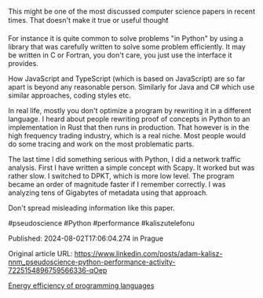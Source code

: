 This might be one of the most discussed computer science papers in recent times. That doesn't make it true or useful though❗


For instance it is quite common to solve problems "in Python" by using a library that was carefully written to solve some problem efficiently. It may be written in C or Fortran, you don't care, you just use the interface it provides.


How JavaScript and TypeScript (which is based on JavaScript) are so far apart is beyond any reasonable person. Similarly for Java and C# which use similar approaches, coding styles etc.


In real life, mostly you don't optimize a program by rewriting it in a different language. I heard about people rewriting proof of concepts in Python to an implementation in Rust that then runs in production. That however is in the high frequency trading industry, which is a real niche. Most people would do some tracing and work on the most problematic parts.


The last time I did something serious with Python, I did a network traffic analysis. First I have written a simple concept with Scapy. It worked but was rather slow. I switched to DPKT, which is more low level. The program became an order of magnitude faster if I remember correctly. I was analyzing tens of Gigabytes of metadata using that approach.


Don't spread misleading information like this paper.


#pseudoscience #Python #performance #kaliszutelefonu


Published: 2024-08-02T17:06:04.274 in Prague

Original article URL: https://www.linkedin.com/posts/adam-kalisz-nnm_pseudoscience-python-performance-activity-7225154896759566336-qOep

[Energy efficiency of programming languages](./media/energy-consumption-of-languages.png)